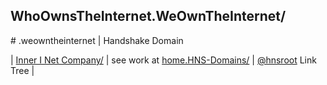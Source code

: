 ## WhoOwnsTheInternet.WeOwnTheInternet/
<head> 
  <!-- Global site tag (gtag.js) - Google Analytics -->
<script async src="https://www.googletagmanager.com/gtag/js?id=G-RT098GQ6H3"></script>
<script>
  window.dataLayer = window.dataLayer || [];
  function gtag(){dataLayer.push(arguments);}
  gtag('js', new Date());

  gtag('config', 'G-RT098GQ6H3');
</script>
</head>
# .weowntheinternet | Handshake Domain



| [Inner I Net Company/](http://shapereality.innerinetcompany.hns.is/) | see work at [home.HNS-Domains/](http://home.hns-domains.hns.is/) | [@hnsroot](http://linktree.hnsroot.hns.is/) Link Tree |
